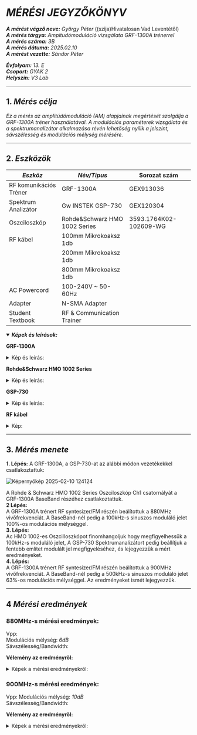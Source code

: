 # *MÉRÉSI JEGYZŐKÖNYV*

***A mérést végző neve:** György Péter*  ((szija)Hivatalosan Vad Leventétől)  
***A mérés tárgya:** Ampitudómoduláció vizsgálata GRF-1300A trénerrel*  
***A mérés száma:** 3B*  
***A mérés dátuma:** 2025.02.10*  
***A mérést vezette:** Sándor Péter*  

***Évfolyam:** 13. E*  
***Csoport:** GYAK 2*  
***Helyszín:** V3 Lab*  

---

## 1. *Mérés célja*

*Ez a mérés az amplitúdómoduláció (AM) alapjainak megértését szolgálja a GRF-1300A tréner használatával. A modulációs paraméterek vizsgálata és a spektrumanalizátor alkalmazása révén lehetőség nyílik a jelszint, sávszélesség és modulációs mélység mérésére.*

---

## 2. *Eszközök*

|  *Eszköz*  |  *Név/Tipus*  | Sorozat szám|
|----------|-------------|-----------|
|RF komunikációs Tréner|GRF-1300A|GEX913036|
|Spektrum Analizátor|Gw INSTEK GSP-730 |GEX120304|
|Oszciloszkóp|Rohde&Schwarz HMO 1002 Series|3593.1764K02-102609-WG|
|RF kábel|100mm Mikrokoaksz 1db|
||200mm Mikrokoaksz 1db|
||800mm Mikrokoaksz 1db|
|AC Powercord|100-240V ~ 50-60Hz|
|Adapter|N-SMA Adapter|
|Student Textbook|RF & Communication Trainer|

<details open>

***<summary>Képek és leírások:</summary>***

**GRF-1300A**  
<details>

<summary>Kép és leírás:</summary>
 
*Leírás: https://www.gwinstek.com/en-global/products/detail/GRF-1300A*
 ![GRF-1300A](https://github.com/user-attachments/assets/fcc581d3-ce2f-4d83-90f4-6f88582c2590) 
 
</details>

**Rohde&Schwarz HMO 1002 Series**  
<details>
 
<summary>Kép és leírás:</summary>
 
*Leírás: https://www.rohde-schwarz.com/manual/hmo1002/*
 ![Képernyőkép 2025-02-10 125359](https://github.com/user-attachments/assets/84bfcd79-59d9-41f8-8049-a2df205e6c98)

</details>

**GSP-730**
<details>
 
<summary>Kép és leírás:</summary>
 
*Leírás: https://www.gwinstek.com/en-global/products/detail/GSP-730*
![Képernyőkép 2025-02-10 120314](https://github.com/user-attachments/assets/a581b7a4-3416-4364-97c1-c13bb695633a)

</details>

**RF kábel**
<details>
 
<summary>Kép:</summary>
 
![Képernyőkép 2025-02-10 120913](https://github.com/user-attachments/assets/d256b722-1a14-4a2a-a3e3-eda4be041d5c)

</details>

</details>

---

## 3. *Mérés menete*

**1. Lépés:**
A GRF-1300A, a GSP-730-at az alábbi módon vezetékekkel csatlakoztattuk:  

![Képernyőkép 2025-02-10 124124](https://github.com/user-attachments/assets/7f27b2f2-4c10-496c-bdd9-0459caa582b0)

A Rohde & Schwarz HMO 1002 Series Oszciloszkóp Ch1 csatornályát a GRF-1300A BaseBand részéhez csatlakoztattuk.  
**2 Lépés:**  
A GRF-1300A trénert RF syntesizer/FM részén beálítottuk a 880MHz vivőfrekvenciát. A BaseBand-nél pedig a 100kHz-s sinuszos moduláló jelet 100%-os modulációs mélységgel.  
**3. Lépés:**  
Ac HMO 1002-es Oszcilloszkópot finomhangoljuk hogy megfigyelhessük a 100kHz-s moduláló jelet, A GSP-730 Spektrumanalizátort pedig beállítjuk a fentebb említet modulált jel megfigyeléséhez, és lejegyezzük a mért eredményeket.  
**4. Lépés:**  
A GRF-1300A trénert RF syntesizer/FM részén beálítottuk a 900MHz vivőfrekvenciát. A BaseBand-nél pedig a 500kHz-s sinuszos moduláló jelet 63%-os modulációs mélységgel. Az eredményeket ismét lejegyezzük.

---

## 4 *Mérési eredmények*

### 880MHz-s mérési eredmények:
Vpp:  
Modulációs mélység: *6dB*  
Sávszélesség/Bandwidth:  

**Vélemény az eredményről:**  


<details>

<summary>Képek a mérési eredményekről:</summary>

GSP-730:  
![SCR00](https://github.com/user-attachments/assets/c4a8f286-168e-4b6e-8d1c-cc62a674c242)  
HMO 1002:  
![TA01](https://github.com/user-attachments/assets/8c53204a-903f-40b2-afab-c482f516b973)  

</details>

### 900MHz-s mérési eredmények:
Vpp:
Modulációs mélység: *10dB*  
Sávszélesség/Bandwidth:  

**Vélemény az eredményről:**  


<details>

<summary>Képek a mérési eredményekről:</summary>
 
GSP-730:  
![SCR01](https://github.com/user-attachments/assets/77ecc778-82b5-41f6-ab6a-e947a33614ba)  
HMO 1002:  
![TA02](https://github.com/user-attachments/assets/c0c42b46-03e4-4809-b854-3a6c8a17eb63)  

</details>
